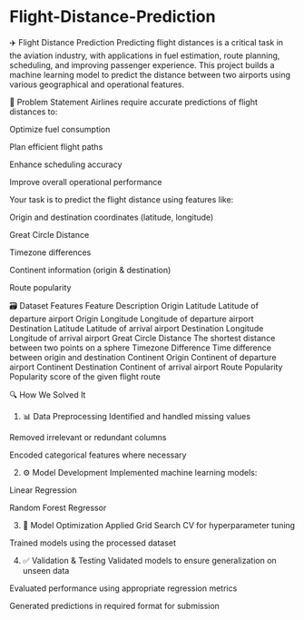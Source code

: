 # Flight-Distance-Prediction
✈️ Flight Distance Prediction
Predicting flight distances is a critical task in the aviation industry, with applications in fuel estimation, route planning, scheduling, and improving passenger experience. This project builds a machine learning model to predict the distance between two airports using various geographical and operational features.

🧠 Problem Statement
Airlines require accurate predictions of flight distances to:

Optimize fuel consumption

Plan efficient flight paths

Enhance scheduling accuracy

Improve overall operational performance

Your task is to predict the flight distance using features like:

Origin and destination coordinates (latitude, longitude)

Great Circle Distance

Timezone differences

Continent information (origin & destination)

Route popularity

🗃️ Dataset Features
Feature	Description
Origin Latitude	Latitude of departure airport
Origin Longitude	Longitude of departure airport
Destination Latitude	Latitude of arrival airport
Destination Longitude	Longitude of arrival airport
Great Circle Distance	The shortest distance between two points on a sphere
Timezone Difference	Time difference between origin and destination
Continent Origin	Continent of departure airport
Continent Destination	Continent of arrival airport
Route Popularity	Popularity score of the given flight route

🔍 How We Solved It
1. 📊 Data Preprocessing
Identified and handled missing values

Removed irrelevant or redundant columns

Encoded categorical features where necessary

2. ⚙️ Model Development
Implemented machine learning models:

Linear Regression

Random Forest Regressor

3. 🔧 Model Optimization
Applied Grid Search CV for hyperparameter tuning

Trained models using the processed dataset

4. ✅ Validation & Testing
Validated models to ensure generalization on unseen data

Evaluated performance using appropriate regression metrics

Generated predictions in required format for submission
